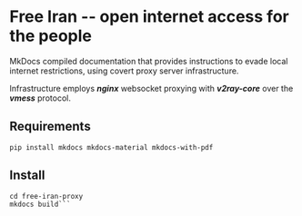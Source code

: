 # Free Iran -- open internet access for the people

MkDocs compiled documentation that provides instructions to evade local internet restrictions, using covert proxy server infrastructure.

Infrastructure employs ***nginx*** websocket proxying with ***v2ray-core*** over the ***vmess*** protocol.

## Requirements

```pip install mkdocs mkdocs-material mkdocs-with-pdf```

## Install

```git clone https://github.com/empus/free-iran-proxy
cd free-iran-proxy
mkdocs build```
